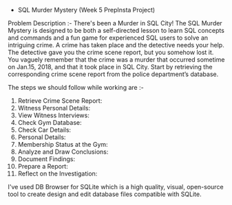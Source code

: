 * SQL Murder Mystery (Week 5 PrepInsta Project)

Problem Description :- There's been a Murder in SQL City! The SQL Murder Mystery is designed to be both a self-directed lesson to learn SQL concepts and commands and a fun game for experienced SQL users to solve an intriguing crime.
A crime has taken place and the detective needs your help. The detective gave you the crime scene report, but you somehow lost it. You vaguely remember that the crime was a murder that occurred sometime on Jan.15, 2018, and that it took place in SQL City. 
Start by retrieving the corresponding crime scene report from the police department’s database.

The steps we should follow while working are :-

1.  Retrieve Crime Scene Report:
2.  Witness Personal Details:
3.  View Witness Interviews:
4.  Check Gym Database:
5.  Check Car Details:
6.  Personal Details:
7.  Membership Status at the Gym:
8.  Analyze and Draw Conclusions:
9.  Document Findings:
10.  Prepare a Report:
11.  Reflect on the Investigation:

I've used DB Browser for SQLite which is a high quality, visual, open-source tool to create design and edit database files compatible with SQLite.
